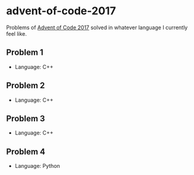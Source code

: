 # advent-of-code-2017

Problems of [Advent of Code 2017](https://adventofcode.com/) solved in whatever language I currently feel like.

## Problem 1

* Language: C++

## Problem 2

* Language: C++

## Problem 3

* Language: C++

## Problem 4

* Language: Python
